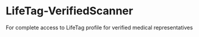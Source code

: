 # LifeTag-VerifiedScanner
 For complete access to LifeTag profile for verified medical representatives
